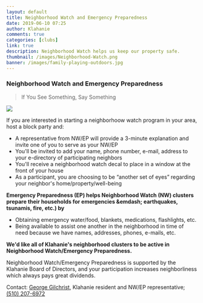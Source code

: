 ```yaml
---
layout: default
title: Neighborhood Watch and Emergency Preparedness
date: 2019-06-10 07:25
author: Klahanie
comments: true
categories: [clubs]
link: true
description: Neighborhood Watch helps us keep our property safe. 
thumbnail: /images/Neighborhood-Watch.png
banner: /images/family-playing-outdoors.jpg
---
```

### Neighborhood Watch and Emergency Preparedness 

<blockquote class="blockquote">If You See Something, Say Something</blockquote>

<img src="{{site.url}}/images/Neighborhood-Watch.png" class="float-right w-20">

If you are interested in starting a neighborhoow watch program in your area, host a block party and:
* A representative from NW/EP will provide a 3-minute explanation and invite one of you to serve as your NW/EP
* You'll be invited to add your name, phone number, e-mail, address to your e-directory of participating neighbors
* You'll receive a neighborhood watch decal to place in a window at the front of your house
* As a participant, you are choosing to be “another set of eyes” regarding your neighbor's home/property/well-being

**Emergency Preparedness (EP) helps Neighborhood Watch (NW) clusters prepare their households for emergencies &emdash; earthquakes, tsunamis, fire, etc.) by**
* Obtaining emergency water/food, blankets, medications, flashlights, etc.
* Being available to assist one another in the neighborhood in time of need because we have names, addresses, phones, e-mails, etc.

**We'd like all of Klahanie's neighborhood clusters to be active in Neighborhood Watch/Emergency Preparedness.**

Neighborhood Watch/Emergency Preparedness is supported by the Klahanie Board of Directors, and your participation increases neighborliness which always pays great dividends. 

Contact: <a href="mailto:georgeglchrst@gmail.com">George Gilchrist</a>, Klahanie resident and NW/EP representative; <a href="tel:510-207-6972">(510) 207-6972</a>
